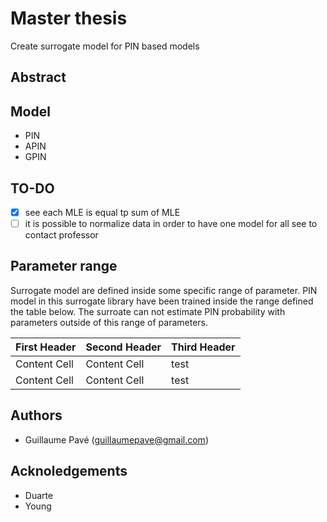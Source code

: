 # Master thesis

Create surrogate model for PIN based models

## Abstract


## Model

- PIN
- APIN
- GPIN

## TO-DO

- [x] see each MLE is equal tp sum of MLE
- [ ] it is possible to normalize data in order to have one model for all
see to contact professor

## Parameter range

Surrogate model are defined inside some specific range of parameter. PIN model in this surrogate library have been trained inside the range defined the table below.
The surroate can not estimate PIN probability with parameters outside of this range of parameters.

| First Header  | Second Header | Third Header
| ------------- | ------------- | ------------- 
| Content Cell  | Content Cell  | test
| Content Cell  | Content Cell  | test
## Authors

- Guillaume Pavé (guillaumepave@gmail.com)

## Acknoledgements

- Duarte
- Young
